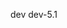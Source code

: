 dev
dev-5.1
<!DOCTYPE html>
<html lang="en">

<head>
    <meta charset="UTF-8">
    <meta name="viewport" content="width=device-width, initial-scale=1.0">
    <meta http-equiv="X-UA-Compatible" content="ie=edge">
    <title>center</title>
    <style>
        div {
            width: 200px;
            margin: 0 auto;
            background-color: blueviolet;
        }

        .float-center {
            float:left;
            Width: 500px;
            height: 300px; 
            margin: -150px 0 0 -250px;
            position: relative;
            background-color: pink; 
            left: 50%;
            top: 50%;
        }
    </style>
</head>

<body>
    <div>center</div>

    <!-- 
    1.确定容器的宽高 宽500 高 300 的层
    2.设置层的外边距 -->

    <div class="float-center"></div>



</body>

</html>